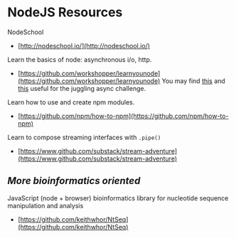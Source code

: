 # NodeJS Resources

NodeSchool
* [http://nodeschool.io/](http://nodeschool.io/)

Learn the basics of node: asynchronous i/o, http.
* [https://github.com/workshopper/learnyounode](https://github.com/workshopper/learnyounode)
You may find [this](http://howtonode.org/control-flow) and 
[this](https://github.com/nodeschool/discussions/issues/203) useful for the
juggling async challenge.

Learn how to use and create npm modules.
* [https://github.com/npm/how-to-npm](https://github.com/npm/how-to-npm)

Learn to compose streaming interfaces with `.pipe()`
* [https://www.github.com/substack/stream-adventure](https://www.github.com/substack/stream-adventure)

## *More bioinformatics oriented*
JavaScript (node + browser) bioinformatics library for nucleotide sequence manipulation and analysis
* [https://github.com/keithwhor/NtSeq](https://github.com/keithwhor/NtSeq)
